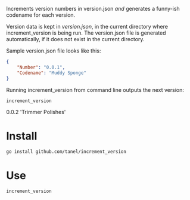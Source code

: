 Increments version numbers in version.json *and* generates a funny-ish codename for each version.

Version data is kept in *version.json*, in the current directory where increment_version is being run.
The version.json file is generated automatically, if it does not exist in the current directory.

Sample version.json file looks like this:

```json
{
	"Number": "0.0.1",
	"Codename": "Muddy Sponge"
}
```

Running increment_version from command line outputs the next version:

```
increment_version
```
0.0.2 'Trimmer Polishes'

Install
=======
```
go install github.com/tanel/increment_version
```

Use
===
```
increment_version
```
